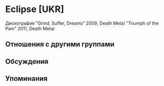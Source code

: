 # Eclipse [UKR]

Дискография
"Grind, Suffer, Dreams" 2009, Death Metal
"Triumph of the Pain" 2011, Death Metal

## Отношения с другими группами


## Обсуждения


## Упоминания

